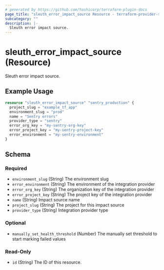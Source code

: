 ```yaml
---
# generated by https://github.com/hashicorp/terraform-plugin-docs
page_title: "sleuth_error_impact_source Resource - terraform-provider-sleuth"
subcategory: ""
description: |-
  Sleuth error impact source.
---
```


# sleuth_error_impact_source (Resource)

Sleuth error impact source.

## Example Usage

```terraform
resource "sleuth_error_impact_source" "sentry_production" {
  project_slug = "example_tf_app"
  environment_slug = "prod"
  name = "Sentry errors"
  provider_type = "sentry"
  error_org_key = "my-sentry-org-key"
  error_project_key = "my-sentry-project-key"
  error_environment = "my-sentry-environment"
}
```

<!-- schema generated by tfplugindocs -->
## Schema

### Required

- `environment_slug` (String) The environment slug
- `error_environment` (String) The environment of the integration provider
- `error_org_key` (String) The organization key of the integration provider
- `error_project_key` (String) The project key of the integration provider
- `name` (String) Impact source name
- `project_slug` (String) The project for this impact source
- `provider_type` (String) Integration provider type

### Optional

- `manually_set_health_threshold` (Number) The manually set threshold to start marking failed values

### Read-Only

- `id` (String) The ID of this resource.


